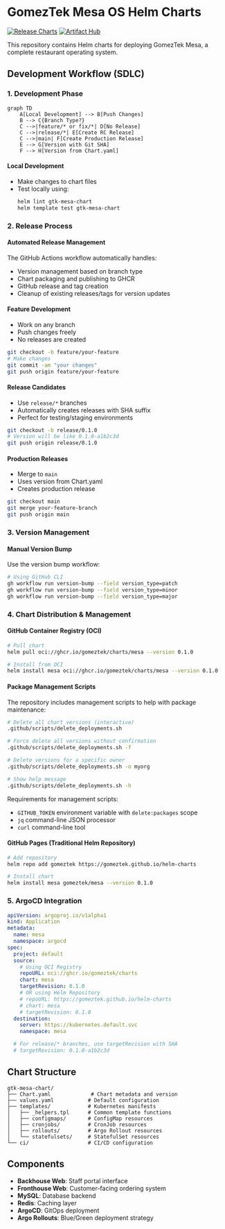 # GomezTek Mesa OS Helm Charts

[![Release Charts](https://github.com/gomeztek/helm-charts/actions/workflows/helm-release.yaml/badge.svg)](https://github.com/gomeztek/helm-charts/actions/workflows/helm-release.yaml)
[![Artifact Hub](https://img.shields.io/endpoint?url=https://artifacthub.io/badge/repository/mesa)](https://artifacthub.io/packages/search?repo=mesa)

This repository contains Helm charts for deploying GomezTek Mesa, a complete restaurant operating system.

## Development Workflow (SDLC)

### 1. Development Phase
```mermaid
graph TD
    A[Local Development] --> B[Push Changes]
    B --> C{Branch Type?}
    C -->|feature/* or fix/*| D[No Release]
    C -->|release/*| E[Create RC Release]
    C -->|main| F[Create Production Release]
    E --> G[Version with Git SHA]
    F --> H[Version from Chart.yaml]
```

#### Local Development
- Make changes to chart files
- Test locally using:
  ```zsh
  helm lint gtk-mesa-chart
  helm template test gtk-mesa-chart
  ```

### 2. Release Process

#### Automated Release Management
The GitHub Actions workflow automatically handles:
- Version management based on branch type
- Chart packaging and publishing to GHCR
- GitHub release and tag creation
- Cleanup of existing releases/tags for version updates

#### Feature Development
- Work on any branch
- Push changes freely
- No releases are created
```zsh
git checkout -b feature/your-feature
# Make changes
git commit -am "your changes"
git push origin feature/your-feature
```

#### Release Candidates
- Use `release/*` branches
- Automatically creates releases with SHA suffix
- Perfect for testing/staging environments
```zsh
git checkout -b release/0.1.0
# Version will be like 0.1.0-a1b2c3d
git push origin release/0.1.0
```

#### Production Releases
- Merge to `main`
- Uses version from Chart.yaml
- Creates production release
```zsh
git checkout main
git merge your-feature-branch
git push origin main
```

### 3. Version Management

#### Manual Version Bump
Use the version bump workflow:
```zsh
# Using GitHub CLI
gh workflow run version-bump --field version_type=patch
gh workflow run version-bump --field version_type=minor
gh workflow run version-bump --field version_type=major
```

### 4. Chart Distribution & Management

#### GitHub Container Registry (OCI)
```zsh
# Pull chart
helm pull oci://ghcr.io/gomeztek/charts/mesa --version 0.1.0

# Install from OCI
helm install mesa oci://ghcr.io/gomeztek/charts/mesa --version 0.1.0
```

#### Package Management Scripts

The repository includes management scripts to help with package maintenance:

```zsh
# Delete all chart versions (interactive)
.github/scripts/delete_deployments.sh

# Force delete all versions without confirmation
.github/scripts/delete_deployments.sh -f

# Delete versions for a specific owner
.github/scripts/delete_deployments.sh -o myorg

# Show help message
.github/scripts/delete_deployments.sh -h
```

Requirements for management scripts:
- `GITHUB_TOKEN` environment variable with `delete:packages` scope
- `jq` command-line JSON processor
- `curl` command-line tool

#### GitHub Pages (Traditional Helm Repository)
```zsh
# Add repository
helm repo add gomeztek https://gomeztek.github.io/helm-charts

# Install chart
helm install mesa gomeztek/mesa --version 0.1.0
```

### 5. ArgoCD Integration

```yaml
apiVersion: argoproj.io/v1alpha1
kind: Application
metadata:
  name: mesa
  namespace: argocd
spec:
  project: default
  source:
    # Using OCI Registry
    repoURL: oci://ghcr.io/gomeztek/charts
    chart: mesa
    targetRevision: 0.1.0
    # OR using Helm Repository
    # repoURL: https://gomeztek.github.io/helm-charts
    # chart: mesa
    # targetRevision: 0.1.0
  destination:
    server: https://kubernetes.default.svc
    namespace: mesa

  # For release/* branches, use targetRevision with SHA
  # targetRevision: 0.1.0-a1b2c3d
```

## Chart Structure
```
gtk-mesa-chart/
├── Chart.yaml             # Chart metadata and version
├── values.yaml           # Default configuration
├── templates/            # Kubernetes manifests
│   ├── _helpers.tpl      # Common template functions
│   ├── configmaps/       # ConfigMap resources
│   ├── cronjobs/         # CronJob resources
│   ├── rollouts/         # Argo Rollout resources
│   └── statefulsets/     # StatefulSet resources
└── ci/                   # CI/CD configuration
```

## Components
- **Backhouse Web**: Staff portal interface
- **Fronthouse Web**: Customer-facing ordering system
- **MySQL**: Database backend
- **Redis**: Caching layer
- **ArgoCD**: GitOps deployment
- **Argo Rollouts**: Blue/Green deployment strategy
